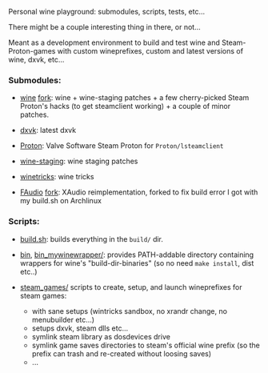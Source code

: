 
Personal wine playground: submodules, scripts, tests, etc...

There might be a couple interesting thing in there, or not...

Meant as a development environment to build and test wine and Steam-Proton-games
with custom wineprefixes, custom and latest versions of wine, dxvk, etc...

### Submodules:

- [wine](https://github.com/wine-mirror/wine)
  [fork](https://github.com/Gravemind/wine): wine + wine-staging patches + a few
  cherry-picked Steam Proton's hacks (to get steamclient working) + a couple of
  minor patches.

- [dxvk](https://github.com/doitsujin/dxvk): latest dxvk

- [Proton](https://github.com/ValveSoftware/Proton): Valve Software Steam Proton for `Proton/lsteamclient`

- [wine-staging](https://github.com/wine-staging/wine-staging): wine staging patches

- [winetricks](https://github.com/Winetricks/winetricks): wine tricks

- [FAudio](https://github.com/FNA-XNA/FAudio)
  [fork](https://github.com/Gravemind/FAudio): XAudio reimplementation, forked
  to fix build error I got with my build.sh on Archlinux

### Scripts:

- [build.sh](build.sh): builds everything in the `build/` dir.

- [bin](bin/), [bin_mywinewrapper/](bin_mywinewrapper/): provides PATH-addable
  directory containing wrappers for wine's "build-dir-binaries" (so no need
  `make install`, dist etc..)

- [steam_games/](steam_games/) scripts to create, setup, and launch wineprefixes for steam games:
  - with sane setups (wintricks sandbox, no xrandr change, no menubuilder etc...)
  - setups dxvk, steam dlls etc...
  - symlink steam library as dosdevices drive
  - symlink game saves directories to steam's official wine prefix (so the
    prefix can trash and re-created without loosing saves)
  - ...
